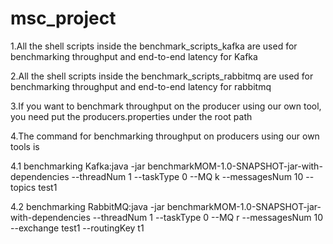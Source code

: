 # msc_project
1.All the shell scripts inside the benchmark_scripts_kafka are used for benchmarking throughput and end-to-end latency for Kafka 

2.All the shell scripts inside the benchmark_scripts_rabbitmq are used for benchmarking throughput and end-to-end latency for rabbitmq

3.If you want to benchmark throughput on the producer using our own tool, you need put the producers.properties under the root path

4.The command for benchmarking throughput on producers using our own tools is 

4.1 benchmarking Kafka:java -jar benchmarkMOM-1.0-SNAPSHOT-jar-with-dependencies --threadNum 1 --taskType 0 --MQ k --messagesNum 10 --topics test1 

4.2 benchmarking RabbitMQ:java -jar benchmarkMOM-1.0-SNAPSHOT-jar-with-dependencies --threadNum 1 --taskType 0 --MQ r --messagesNum 10 --exchange test1 --routingKey t1

